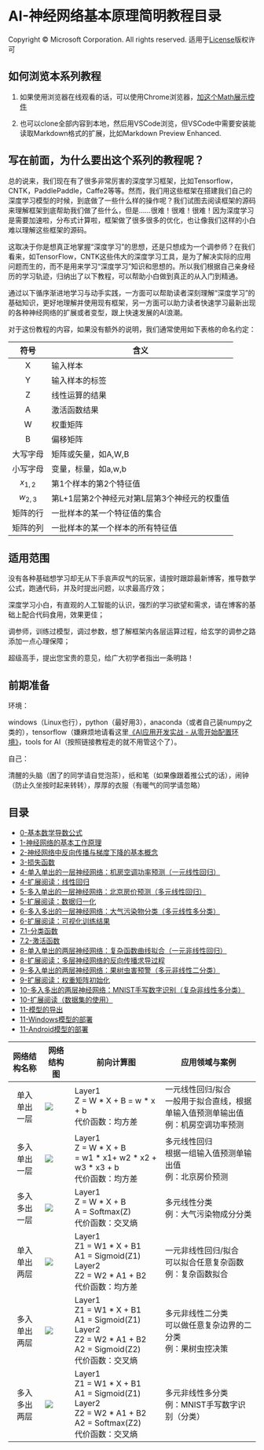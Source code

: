 # AI-神经网络基本原理简明教程目录
Copyright © Microsoft Corporation. All rights reserved.
适用于[License](https://github.com/Microsoft/ai-edu/blob/master/LICENSE.md)版权许可

## 如何浏览本系列教程

1. 如果使用浏览器在线观看的话，可以使用Chrome浏览器，[加这个Math展示控件](https://chrome.google.com/webstore/detail/mathjax-plugin-for-github/ioemnmodlmafdkllaclgeombjnmnbima)

2. 也可以clone全部内容到本地，然后用VSCode浏览，但VSCode中需要安装能读取Markdown格式的扩展，比如Markdown Preview Enhanced.

## 写在前面，为什么要出这个系列的教程呢？

总的说来，我们现在有了很多非常厉害的深度学习框架，比如Tensorflow，CNTK，PaddlePaddle，Caffe2等等。然而，我们用这些框架在搭建我们自己的深度学习模型的时候，到底做了一些什么样的操作呢？我们试图去阅读框架的源码来理解框架到底帮助我们做了些什么，但是……很难！很难！很难！因为深度学习是需要加速啦，分布式计算啦，框架做了很多很多的优化，也让像我们这样的小白难以理解这些框架的源码。

这取决于你是想真正地掌握“深度学习”的思想，还是只想成为一个调参师？在我们看来，如TensorFlow，CNTK这些伟大的深度学习工具，是为了解决实际的应用问题而生的，而不是用来学习“深度学习”知识和思想的。所以我们根据自己亲身经历的学习轨迹，归纳出了以下教程，可以帮助小白做到真正的从入门到精通。

通过以下循序渐进地学习与动手实践，一方面可以帮助读者深刻理解“深度学习”的基础知识，更好地理解并使用现有框架，另一方面可以助力读者快速学习最新出现的各种神经网络的扩展或者变型，跟上快速发展的AI浪潮。

对于这份教程的内容，如果没有额外的说明，我们通常使用如下表格的命名约定：

| 符号 | 含义|
|:------------:|-------------|
|X|输入样本 |
|Y|输入样本的标签 |
|Z|线性运算的结果|
|A|激活函数结果|
|W|权重矩阵|
|B|偏移矩阵|
|大写字母|矩阵或矢量，如A,W,B|
|小写字母|变量，标量，如a,w,b|
|$x_{1,2}$|第1个样本的第2个特征值|
|$w_{2,3}$|第L+1层第2个神经元对第L层第3个神经元的权重值
|矩阵的行|一批样本的某一个特征值的集合|
|矩阵的列|一批样本的某一个样本的所有特征值|

## 适用范围
  
  没有各种基础想学习却无从下手哀声叹气的玩家，请按时跟踪最新博客，推导数学公式，跑通代码，并及时提出问题，以求最高疗效；

  深度学习小白，有直观的人工智能的认识，强烈的学习欲望和需求，请在博客的基础上配合代码食用，效果更佳；

  调参师，训练过模型，调过参数，想了解框架内各层运算过程，给玄学的调参之路添加一点心理保障；

  超级高手，提出您宝贵的意见，给广大初学者指出一条明路！

## 前期准备

  环境：
  
  windows（Linux也行），python（最好用3），anaconda（或者自己装numpy之类的），tensorflow（嫌麻烦地请看这里[《AI应用开发实战 - 从零开始配置环境》](https://mp.weixin.qq.com/s/-vG9kg48mt9vcmqDlWtxKw)，tools for AI（按照链接教程走的就不用管这个了）。
  
  自己：

  清醒的头脑（困了的同学请自觉泡茶），纸和笔（如果像跟着推公式的话），闹钟（防止久坐按时起来转转），厚厚的衣服（有暖气的同学请忽略）

## 目录
+ [0-基本数学导数公式](./0-基本数学导数公式.md)
+ [1-神经网络的基本工作原理](./1-神经网络的基本工作原理.md)
+ [2-神经网络中反向传播与梯度下降的基本概念](./2-反向传播与梯度下降.md)
+ [3-损失函数](./3-损失函数.md)
+ [4-单入单出的一层神经网络：机房空调功率预测（一元线性回归）](./4-单入单出的一层神经网络.md)
+ [4-扩展阅读：线性回归](./4-扩展阅读.md)
+ [5-多入单出的一层神经网络：北京房价预测（多元线性回归）](./5-多入单出的一层神经网络.md)
+ [5-扩展阅读：数据归一化](./5-扩展阅读.md)
+ [6-多入多出的一层神经网络：大气污染物分类（多元线性多分类）](./6-多入多出的一层神经网络.md)
+ [6-扩展阅读：可视化训练结果](./6-扩展阅读.md)
+ [7.1-分类函数](./7.1-分类函数.md)
+ [7.2-激活函数](./7.2-激活函数.md)
+ [8-单入单出的两层神经网络：复杂函数曲线拟合（一元非线性回归）](./8-单入单出的两层神经网络.md)
+ [8-扩展阅读：多层神经网络的反向传播求导过程](./8-扩展阅读.md)
+ [9-多入单出的两层神经网络：果树虫害预警（多元非线性二分类）](./9-多入单出的两层神经网络.md)
+ [9-扩展阅读：权重矩阵初始化](./9-扩展阅读.md)
+ [10-多入多出的两层神经网络：MNIST手写数字识别（复杂非线性多分类）](./10-多入多出的两层神经网络.md)
+ [10-扩展阅读（数据集的使用）](./10-扩展阅读.md)
+ [11-模型的导出](./11.1-模型的导出.md)
+ [11-Windows模型的部署](./11.2-Windows模型的部署.md)
+ [11-Android模型的部署](./11.3-Android模型的部署.md)



|网络结构名称|网络结构图|前向计算图|应用领域与案例|
|:--:|----|----|----|
|单入<br>单出<br>一层|<img src="./Images/4/Setup.jpg"/>|Layer1 <br> Z = W * X + B = w * x + b <br> 代价函数：均方差|一元线性回归/拟合<br>一般用于拟合直线，根据单输入值预测单输出值<br>例：机房空调功率预测|
|多入<br>单出<br>一层|<img src="./Images/5/setup.jpg"/>|Layer1 <br> Z = W * X + B <br> = w1 * x1+ w2 * x2 + w3 * x3 + b <br> 代价函数：均方差|多元线性回归<br>根据一组输入值预测单输出值<br>例：北京房价预测|
|多入<br>多出<br>一层|<img src="./Images/6/NN.jpg"/>|Layer1 <br> Z = W * X + B <br> A = Softmax(Z) <br> 代价函数：交叉熵|多元线性分类<br>例：大气污染物成分分类|
|单入<br>单出<br>两层|<img src="./Images/8/setup.jpg"/>|Layer1 <br> Z1 = W1 * X + B1 <br> A1 = Sigmoid(Z1) <br> Layer2 <br> Z2 = W2 * A1 + B2 <br> 代价函数：均方差|一元非线性回归/拟合<br>可以拟合任意复杂函数<br>例：复杂函数拟合|
|多入<br>单出<br>两层|<img src="./Images/9/NN.jpg"/>|Layer1 <br> Z1 = W1 * X + B1 <br> A1 = Sigmoid(Z1) <br> Layer2 <br> Z2 = W2 * A1 + B2 <br> A2 = Sigmoid(Z2) <br> 代价函数：交叉熵|多元非线性二分类<br>可以做任意复杂边界的二分类<br>例：果树虫控决策|
|多入<br>多出<br>两层|<img src="./Images/10/SetupNN.jpg"/>|Layer1 <br> Z1 = W1 * X + B1 <br> A1 = Sigmoid(Z1) <br> Layer2 <br> Z2 = W2 * A1 + B2 <br> A2 = Softmax(Z2) <br> 代价函数：交叉熵|多元非线性多分类<br>例：MNIST手写数字识别（分类）|


